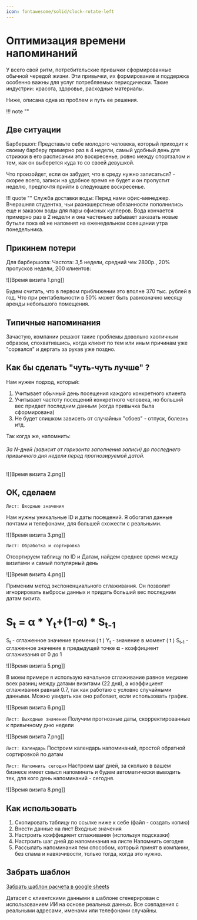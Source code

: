 ```yaml
---
icon: fontawesome/solid/clock-rotate-left
---
```

# Оптимизация времени напоминаний


У всего свой ритм, потребительские привычки сформированные обычной чередой жизни. Эти привычки, их формирование и поддержка особенно важны для услуг потребляемых периодически. Такие индустрии: красота, здоровье, расходные материалы.

Ниже, описана одна из проблем и путь ее решения.

!!! note ""

## Две ситуации

Барбершоп:
Представьте себе молодого человека, который приходит к своему барберу примерно раз в 4 недели, самый удобный день для стрижки в его расписании это воскресенье, ровно между спортзалом и тем, как он выберется куда то со своей девушкой.

Что произойдет, если он забудет, что в среду нужно записаться? - скорее всего, записи на удобное время не будет и он пропустит неделю, предпочтя прийти в следующее воскресенье.

!!! quote ""
Служба доставки воды:
Перед нами офис-менеджер. Вчерашняя студентка, чьи разношерстные обязанности пополнились еще и заказом воды для пары офисных куллеров. Вода кончается примерно раз в 2 недели и она частенько забывает заказать новые бутыли пока ей не напомнят на еженедельном совещании утра понедельника.

## Прикинем потери

Для барбершопа: Частота: 3,5 недели, средний чек 2800р., 20% пропусков недели, 200 клиентов:

![[Время визита 1.png]]

Будем считать, что в первом приближении это вполне 370 тыс. рублей в год. Что при рентабельности в 50% может быть равнозначно месяцу аренды небольшого помещения.
## Типичные напоминания

Зачастую, компании решают такие проблемы довольно хаотичным образом, спохватившись, когда клиент по тем или иным причинам уже "сорвался" и дергать за рукав уже поздно.

## Как бы сделать "чуть-чуть лучше" ?

Нам нужен подход, который:

1. Учитывает обычный день посещения каждого конкретного клиента
2. Учитывает частоту посещений конкретного человека, но больший вес придает последним данным (когда привычка была сформирована)
3. Не будет слишком зависеть от случайных "сбоев" - отпуск, болезнь итд.

Так когда же, напомнить:

###### За N-дней (зависит от горизонта заполнения записи) до последнего привычного дня недели перед прогнозируемой датой.

![[Время визита 2.png]]

## ОК, сделаем

`Лист: Входные значения`

Нам нужны уникальные ID и даты посещений.
Я обогатил данные почтами и телефонами, для большей схожести с реальными.

![[Время визита 3.png]]

`Лист: Обработка и сортировка`

Отсортируем таблицу по ID и Датам, найдем среднее время между визитами и самый популярный день

![[Время визита 4.png]]

Применим метод экспоненциального сглаживания. Он позволит игнорировать выбросы данных и придать больший вес последним датам визита.

# S<sub>t</sub> = **α** * Y<sub>t</sub>+(1-**α**) * S<sub>t-1</sub>

S<sub>t</sub> - сглаженное значение времени ( t )
Y<sub>t</sub> - значение в момент ( t )
S<sub>t-1</sub> - сглаженное значение в предыдущей точке
**α** - коэффициент сглаживания от 0 до 1

![[Время визита 5.png]]

В моем примере я использую начальное сглаживание равное медиане всех разниц между датами визитами (22 дня), а коэффициент сглаживания равный 0.7, так как работаю с условно случайными данными. Можно увидеть как оно работает, если использовать график.

![[Время визита 6.png]]

`Лист: Выходные значение`
Получим прогнозные даты, скорректированные к привычному дню недели

![[Время визита 7.png]]

`Лист: Календарь`
Построим календарь напоминаний, простой обратной сортировкой по датам

`Лист: Напомнить сегодня`
Настроим шаг дней, за сколько в вашем бизнесе имеет смысл напоминать и будем автоматически выводить тех, для кого день напоминаний - сегодня.

![[Время визита 8.png]]

## Как использовать

1. Скопировать таблицу по ссылке ниже к себе (файл - создать копию)
2. Внести данные на лист Входные значения
3. Настроить коэффициент сглаживания (используя подсказки)
4. Настроить шаг дней до напоминания на листе Напомнить сегодня
5. Рассылать напоминания тем способом, который принят в компании, без спама и навязчивости, только тогда, когда это нужно.
## Забрать шаблон
[Забрать шаблон расчета в google sheets](https://docs.google.com/spreadsheets/d/1wKJ6BaYkvZNl4HGyreUwjXidqUlf8_nus45J9cbXWe0/edit?usp=sharing)

Датасет с клиентскими данными в шаблоне сгенерирован с использованием ИИ на основе реальных данных. Все совпадения с реальными адресами, именами или телефонами случайны.
